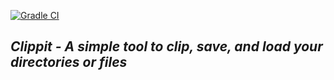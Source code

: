 [![Gradle CI](https://github.com/Dwk0910/Clippit/actions/workflows/gradle.yml/badge.svg)](https://github.com/Dwk0910/Clippit/actions/workflows/gradle.yml)
## *Clippit - A simple tool to clip, save, and load your directories or files*